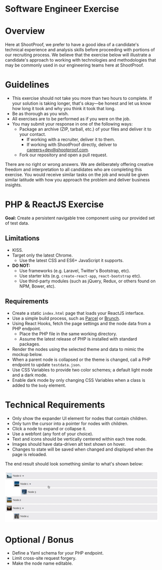 # Software Engineer Exercise

# Overview

Here at ShootProof, we prefer to have a good idea of a candidate's technical
experience and analysis skills before proceeding with portions of our recruiting
process.  We believe that the exercise below will illustrate a candidate's
approach to working with technologies and methodologies that may be commonly
used in our engineering teams here at ShootProof.

# Guidelines

* This exercise should not take you more than two hours to complete. If
  your solution is taking longer, that's okay—be honest and let us know how long
  it took and why you think it took that long.
* Be as thorough as you wish.
* All exercises are to be performed as if you were on the job.
* You may submit your response in one of the following ways:
  * Package an archive (ZIP, tarball, etc.) of your files and deliver it to
    your contact.
    * If working with a recruiter, deliver it to them.
    * If working with ShootProof directly, deliver to <careers+dev@shootproof.com>.
  * Fork our repository and open a pull request.

There are no right or wrong answers.  We are deliberately offering creative
freedom and interpretation to all candidates who are completing this exercise.
You would receive similar tasks on the job and would be given similar latitude
with how you approach the problem and deliver business insights.

# PHP & ReactJS Exercise

**Goal:** Create a persistent navigable tree component using our provided set of test data.

## Limitations

- KISS.
- Target only the latest Chrome.
  - Use the latest CSS and ES6+ JavaScript it supports.
- **DO NOT:**
  - Use frameworks (e.g. Laravel, Twitter's Bootstrap, etc).
  - Use starter kits (e.g. `create-react-app`, `react-bootstrap` etc).
  - Use third-party modules (such as jQuery, Redux, or others found on NPM, Bower, etc).

## Requirements

- Create a static `index.html` page that loads your ReactJS interface.
- Use a simple build process, such as [Parcel](https://parceljs.org) or [Brunch](https://brunch.io).
- Using React Hooks, fetch the page settings and the node data from a PHP endpoint.
  - Place the PHP file in the same working directory.
  - Assume the latest release of PHP is installed with standard packages.
- Render the nodes using the selected theme and data to mimic the mockup below.
- When a parent node is collapsed or the theme is changed, call a PHP endpoint to update `testdata.json`.
- Use CSS Variables to provide two color schemes; a default light mode and a dark mode.
- Enable dark mode by only changing CSS Variables when a class is added to the `body` element.

# Technical Requirements

- Only show the expander UI element for nodes that contain children.
- Only turn the cursor into a pointer for nodes with children.
- Click a node to expand or collapse it.
- Use a webfont (any font of your choice).
- Text and icons should be vertically centered within each tree node.
- Images should have data-driven alt text shown on hover.
- Changes to state will be saved when changed and displayed when the page is reloaded.

The end result should look something similar to what's shown below:

![Working Example of Tree Component](/example.gif)

# Optional / Bonus
- Define a Yaml schema for your PHP endpoint.
- Limit cross-site request forgery.
- Make the node name editable.
